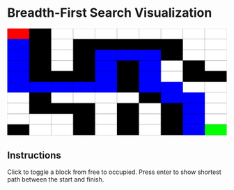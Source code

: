 # Breadth-First Search Visualization

![Bread-First Search Visual](/images/breadth-first-search.png)

## Instructions

Click to toggle a block from free to occupied. Press enter to show shortest path between the start and finish.
